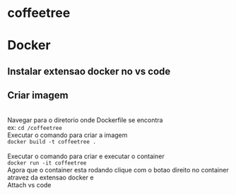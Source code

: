 # coffeetree

# Docker 
## Instalar extensao docker no vs code
## Criar imagem
<br>Navegar para o diretorio onde Dockerfile se encontra
<br>ex: `cd /coffeetree`
<br>Executar o comando para criar a imagem
<br>`docker build -t coffeetree .`
<br>
<br>Executar o comando para criar e executar o container
<br>`docker run -it coffeetree`
<br>Agora que o container esta rodando clique com o botao direito no container atravez da extensao docker e
<br>Attach vs code